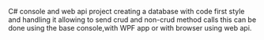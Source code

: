 C# console and web api project creating a database with code first style and handling it allowing to send crud and non-crud method calls this can be done using the base console,with WPF app or with browser using web api.

